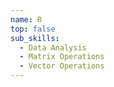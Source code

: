 ```yaml
---
name: R
top: false
sub_skills:
  - Data Analysis
  - Matrix Operations
  - Vector Operations
---
```

